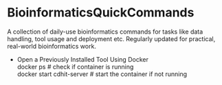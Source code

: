 # BioinformaticsQuickCommands
A collection of daily-use bioinformatics commands for tasks like data handling, tool usage and deployment etc. Regularly updated for practical, real-world bioinformatics work.

- Open a Previously Installed Tool Using Docker  
docker ps # check if container is running  
docker start cdhit-server # start the container if not running  
